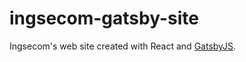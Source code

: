# ingsecom-gatsby-site
Ingsecom's web site created with React and [GatsbyJS](https://www.gatsbyjs.org/).